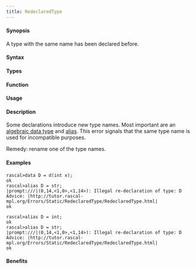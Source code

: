 ```yaml
---
title: RedeclaredType
---
```


#### Synopsis

A type with the same name has been declared before.

#### Syntax

#### Types

#### Function
       
#### Usage

#### Description

Some declarations introduce new type names. Most important are an 
[algebraic data type](/docs/Rascal/Declarations/AlgebraicDataType) and [alias](/docs/Rascal/Declarations/Alias).
This error signals that the same type name is used for incompatible purposes.

Remedy: rename one of the type names.

#### Examples


```rascal-shell
rascal>data D = d(int x);
ok
rascal>alias D = str;
|prompt:///|(0,14,<1,0>,<1,14>): Illegal re-declaration of type: D
Advice: |http://tutor.rascal-mpl.org/Errors/Static/RedeclaredType/RedeclaredType.html|
ok
```


```rascal-shell
rascal>alias D = int;
ok
rascal>alias D = str;
|prompt:///|(0,14,<1,0>,<1,14>): Illegal re-declaration of type: D
Advice: |http://tutor.rascal-mpl.org/Errors/Static/RedeclaredType/RedeclaredType.html|
ok
```

#### Benefits


